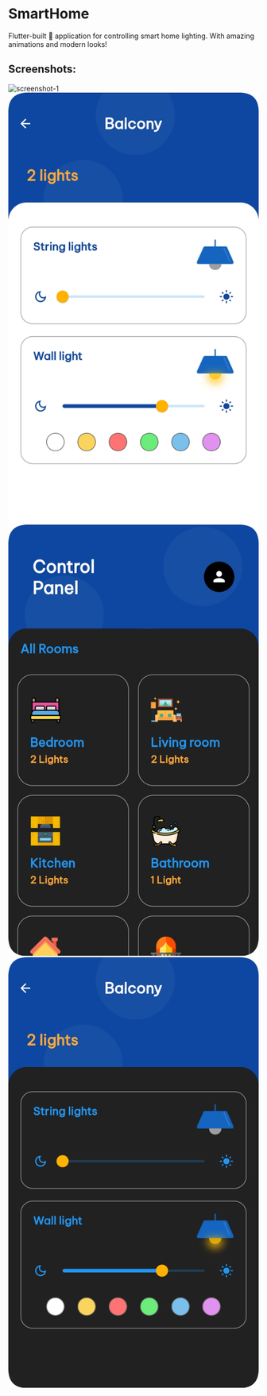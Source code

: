# SmartHome

Flutter-built 💙 application for controlling smart home lighting. With amazing animations and modern looks!

## Screenshots:

![screenshot-1](https://imgur.com/bd8a1841-77e2-4c32-92ac-5b59d909da11)
![screenshot-2](/media/screenshot-2.png)
![screenshot-3](/media/screenshot-3.png)
![screenshot-4](/media/screenshot-4.png)

<!-- ---

## Animations:

![](/media/01.gif)
![](/media/02.gif) -->